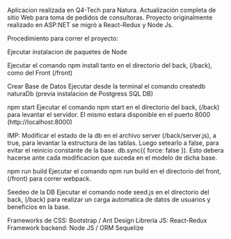 Aplicacion realizada en Q4-Tech para Natura. Actualización completa de sitio Web para toma de pedidos de consultoras.
Proyecto originalmente realizado en ASP:NET se migró a React-Redux y Node Js.

Procedimiento para correr el proyecto:

Ejecutar instalacion de paquetes de Node

Ejecutar el comando npm install tanto en el directorio del back, (/back), como del Front (/front)

Crear Base de Datos
Ejecutar desde la terminal el comando createdb naturaDb (previa instalacion de Postgress SQL DB)

npm start
Ejecutar el comando npm start en el directorio del back, (/back) para levantar el servidor. El mismo estara disponible en el puerto 8000 (http://localhost:8000)

IMP: Modificar el estado de la db en el archivo server (/back/server.js), a true, para levantar la estructura de las tablas. Luego setearlo a false, para evitar el reinicio constante de la base. db.sync({ force: false }). Esto debera hacerse ante cada modificacion que suceda en el modelo de dicha base.

npm run build
Ejecutar el comando npm run build en el directorio del front, (/front) para correr webpack.

Seedeo de la DB
Ejecutar el comando node seed.js en el directorio del back, (/back) para realizar un carga automatica de datos de usuarios y beneficios en la base. 

Frameworks de CSS: Bootstrap / Ant Design
Libreria JS: React-Redux
Framework backend: Node JS / ORM Sequelize